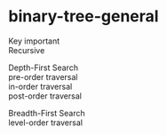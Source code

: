 # binary-tree-general

Key important\
Recursive

Depth-First Search\
pre-order traversal\
in-order traversal\
post-order traversal


Breadth-First Search\
level-order traversal
